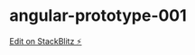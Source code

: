 # angular-prototype-001

[Edit on StackBlitz ⚡️](https://stackblitz.com/edit/angular-prototype-001)
